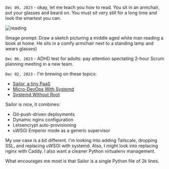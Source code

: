 `Dec 09, 2023` - okay, let me teach you how to read. You sit in an armchair, put your glasses and beard on. You must sit very still for a long time and look the smartest you can. 

![reading](/16_life/images/reading.jpeg)

(Image prompt: Draw a sketch picturing a middle aged white man reading a book at home. He sits in a comfy armchair next to a standing lamp and wears glasses)

`Dec 06, 2023` - ADHD test for adults: pay attention spectating 2-hour Scrum planning meeting in a new team.

`Dec 02, 2023` - I'm brewing on these topics:
- [Sailor, a tiny PaaS](https://github.com/mardix/sailor)
- [Micro-DevOps With Systemd](https://hackernoon.com/micro-devops-with-systemd-supercharge-any-ordinary-linux-server)
- [Systemd Without Root](https://sekor.eu.org/techlog/systemd-without-root-instances/)

Sailor is nice, it combines:
- Git-push-driven deployments
- Dynamic nginx configuration
- Letsencrypt auto-provisioning
- uWSGI Emperor mode as a generic supervisor

My use case is a bit different.
I'm looking into adding Tailscale, dropping SSL, and replacing uWSGI with systemd.
Also, I might look into replacing nginx with Caddy.
I also want a cleaner Python virtualenv management.

What encourages me most is that Sailor is a single Python file of 2k lines.

